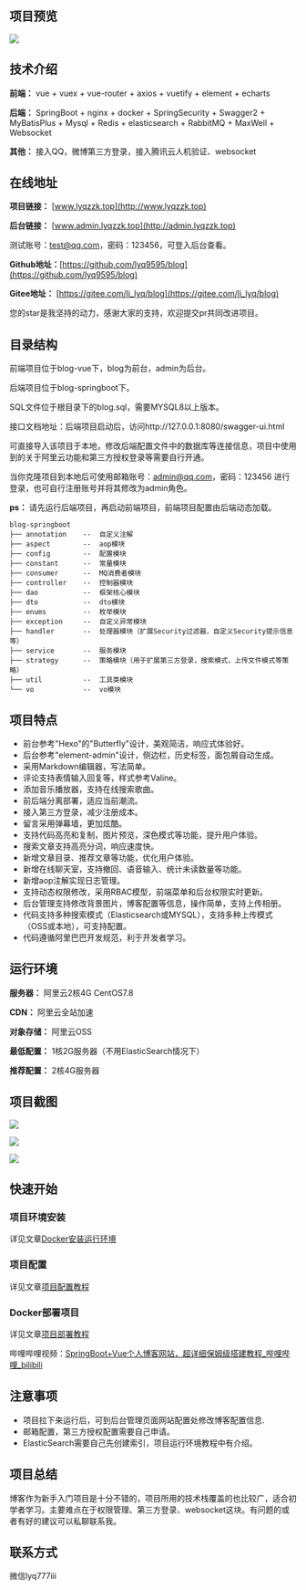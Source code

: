 ## 项目预览

![](https://lyqblog.oss-cn-beijing.aliyuncs.com/1712657632324.png)


## 技术介绍

**前端：** vue + vuex + vue-router + axios + vuetify + element + echarts

**后端：** SpringBoot + nginx + docker + SpringSecurity + Swagger2 + MyBatisPlus + Mysql + Redis + elasticsearch + RabbitMQ + MaxWell + Websocket

**其他：** 接入QQ，微博第三方登录，接入腾讯云人机验证、websocket

## 在线地址

**项目链接：** [www.lyqzzk.top](http://www.lyqzzk.top)

**后台链接：** [www.admin.lyqzzk.top](http://admin.lyqzzk.top)

测试账号：test@qq.com，密码：123456，可登入后台查看。

**Github地址：**[https://github.com/lyq9595/blog](https://github.com/lyq9595/blog)

**Gitee地址：** [https://gitee.com/li_lyq/blog](https://gitee.com/li_lyq/blog)

您的star是我坚持的动力，感谢大家的支持，欢迎提交pr共同改进项目。

## 目录结构

前端项目位于blog-vue下，blog为前台，admin为后台。

后端项目位于blog-springboot下。

SQL文件位于根目录下的blog.sql，需要MYSQL8以上版本。

接口文档地址：后端项目启动后，访问http://127.0.0.1:8080/swagger-ui.html

可直接导入该项目于本地，修改后端配置文件中的数据库等连接信息，项目中使用到的关于阿里云功能和第三方授权登录等需要自行开通。

当你克隆项目到本地后可使用邮箱账号：admin@qq.com，密码：123456 进行登录，也可自行注册账号并将其修改为admin角色。

**ps：** 请先运行后端项目，再启动前端项目，前端项目配置由后端动态加载。

```
blog-springboot
├── annotation    --  自定义注解
├── aspect        --  aop模块
├── config        --  配置模块
├── constant      --  常量模块
├── consumer      --  MQ消费者模块
├── controller    --  控制器模块
├── dao           --  框架核心模块
├── dto           --  dto模块
├── enums         --  枚举模块
├── exception     --  自定义异常模块
├── handler       --  处理器模块（扩展Security过滤器，自定义Security提示信息等）
├── service       --  服务模块
├── strategy      --  策略模块（用于扩展第三方登录，搜索模式，上传文件模式等策略）
├── util          --  工具类模块
└── vo            --  vo模块
```

## 项目特点

- 前台参考"Hexo"的"Butterfly"设计，美观简洁，响应式体验好。
- 后台参考"element-admin"设计，侧边栏，历史标签，面包屑自动生成。
- 采用Markdown编辑器，写法简单。
- 评论支持表情输入回复等，样式参考Valine。
- 添加音乐播放器，支持在线搜索歌曲。
- 前后端分离部署，适应当前潮流。
- 接入第三方登录，减少注册成本。
- 留言采用弹幕墙，更加炫酷。
- 支持代码高亮和复制，图片预览，深色模式等功能，提升用户体验。
- 搜索文章支持高亮分词，响应速度快。
- 新增文章目录、推荐文章等功能，优化用户体验。
- 新增在线聊天室，支持撤回、语音输入、统计未读数量等功能。
- 新增aop注解实现日志管理。  
- 支持动态权限修改，采用RBAC模型，前端菜单和后台权限实时更新。
- 后台管理支持修改背景图片，博客配置等信息，操作简单，支持上传相册。
- 代码支持多种搜索模式（Elasticsearch或MYSQL），支持多种上传模式（OSS或本地），可支持配置。
- 代码遵循阿里巴巴开发规范，利于开发者学习。



## 运行环境

**服务器：** 阿里云2核4G CentOS7.8

**CDN：** 阿里云全站加速

**对象存储：** 阿里云OSS

**最低配置：** 1核2G服务器（不用ElasticSearch情况下）

**推荐配置：** 2核4G服务器

## 项目截图

![](https://lyqblog.oss-cn-beijing.aliyuncs.com/1712657632324.png)



![](https://lyqblog.oss-cn-beijing.aliyuncs.com/1712656470284.png)

![](https://lyqblog.oss-cn-beijing.aliyuncs.com/1712655907667.png)

## 快速开始

### 项目环境安装

详见文章[Docker安装运行环境](http://lyqzzk.top/articles/82)

### 项目配置

详见文章[项目配置教程](http://lyqzzk.top/articles/83)

### Docker部署项目

详见文章[项目部署教程](http://lyqzzk.top/articles/84)

哔哩哔哩视频：[SpringBoot+Vue个人博客网站，超详细保姆级搭建教程_哔哩哔哩_bilibili](https://www.bilibili.com/video/BV1sZ421v7mi/)

## 注意事项

- 项目拉下来运行后，可到后台管理页面网站配置处修改博客配置信息.
- 邮箱配置，第三方授权配置需要自己申请。
- ElasticSearch需要自己先创建索引，项目运行环境教程中有介绍。

## 项目总结

博客作为新手入门项目是十分不错的，项目所用的技术栈覆盖的也比较广，适合初学者学习。主要难点在于权限管理、第三方登录、websocket这块。有问题的或者有好的建议可以私聊联系我。



## 联系方式

微信lyq777iii







